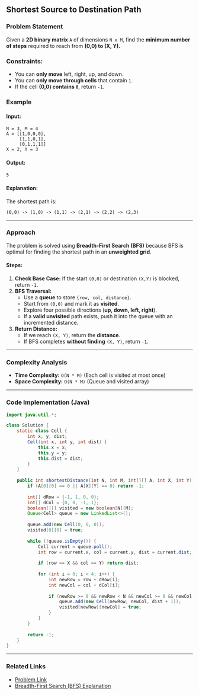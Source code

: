 ## Shortest Source to Destination Path

### **Problem Statement**

Given a **2D binary matrix** `A` of dimensions `N x M`, find the **minimum number of steps** required to reach from **(0,0) to (X, Y).**

### **Constraints:**
- You can **only move** left, right, up, and down.
- You can **only move through cells** that contain `1`.
- If the cell **(0,0) contains `0`**, return `-1`.

### **Example**

#### **Input:**
```plaintext
N = 3, M = 4
A = [[1,0,0,0],
     [1,1,0,1],
     [0,1,1,1]]
X = 2, Y = 3
```
#### **Output:**
```plaintext
5
```
#### **Explanation:**
The shortest path is: 
```
(0,0) -> (1,0) -> (1,1) -> (2,1) -> (2,2) -> (2,3)
```

---

### **Approach**
The problem is solved using **Breadth-First Search (BFS)** because BFS is optimal for finding the shortest path in an **unweighted grid**.

#### **Steps:**
1. **Check Base Case:** If the start `(0,0)` or destination `(X,Y)` is blocked, return `-1`.
2. **BFS Traversal:**
   - Use a **queue** to store `{row, col, distance}`.
   - Start from `(0,0)` and mark it as **visited**.
   - Explore four possible directions (**up, down, left, right**).
   - If a **valid unvisited** path exists, push it into the queue with an incremented distance.
3. **Return Distance:**
   - If we reach `(X, Y)`, return the **distance**.
   - If BFS completes **without finding** `(X, Y)`, return `-1`.

---

### **Complexity Analysis**
- **Time Complexity:** `O(N * M)` (Each cell is visited at most once)
- **Space Complexity:** `O(N * M)` (Queue and visited array)

---

### **Code Implementation (Java)**

```java
import java.util.*;

class Solution {
    static class Cell {
        int x, y, dist;
        Cell(int x, int y, int dist) {
            this.x = x;
            this.y = y;
            this.dist = dist;
        }
    }
    
    public int shortestDistance(int N, int M, int[][] A, int X, int Y) {
        if (A[0][0] == 0 || A[X][Y] == 0) return -1;
        
        int[] dRow = {-1, 1, 0, 0};
        int[] dCol = {0, 0, -1, 1};
        boolean[][] visited = new boolean[N][M];
        Queue<Cell> queue = new LinkedList<>();
        
        queue.add(new Cell(0, 0, 0));
        visited[0][0] = true;
        
        while (!queue.isEmpty()) {
            Cell current = queue.poll();
            int row = current.x, col = current.y, dist = current.dist;
            
            if (row == X && col == Y) return dist;
            
            for (int i = 0; i < 4; i++) {
                int newRow = row + dRow[i];
                int newCol = col + dCol[i];
                
                if (newRow >= 0 && newRow < N && newCol >= 0 && newCol < M && A[newRow][newCol] == 1 && !visited[newRow][newCol]) {
                    queue.add(new Cell(newRow, newCol, dist + 1));
                    visited[newRow][newCol] = true;
                }
            }
        }
        
        return -1;
    }
}
```

---

### **Related Links**
- [Problem Link](https://www.geeksforgeeks.org/problems/shortest-source-to-destination-path3544/1)
- [Breadth-First Search (BFS) Explanation](https://www.geeksforgeeks.org/breadth-first-search-or-bfs-for-a-graph/)
